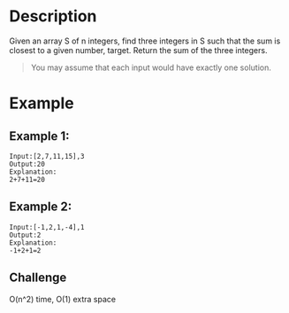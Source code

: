 # Description
Given an array S of n integers, find three integers in S such that the sum is closest to a given number, target. Return the sum of the three integers.

> You may assume that each input would have exactly one solution.
# Example
## Example 1:
```
Input:[2,7,11,15],3
Output:20
Explanation:
2+7+11=20
```
## Example 2:
```
Input:[-1,2,1,-4],1
Output:2
Explanation:
-1+2+1=2
```
## Challenge
O(n^2) time, O(1) extra space